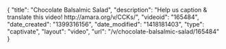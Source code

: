 {
    "title": "Chocolate Balsalmic Salad",
    "description": "Help us caption & translate this video! http:\/\/amara.org\/v\/CCKs\/",
    "videoid": "165484",
    "date_created": "1399316156",
    "date_modified": "1418181403",
    "type": "captivate",
    "layout": "video",
    "url": "\/v\/chocolate-balsalmic-salad\/165484"
}